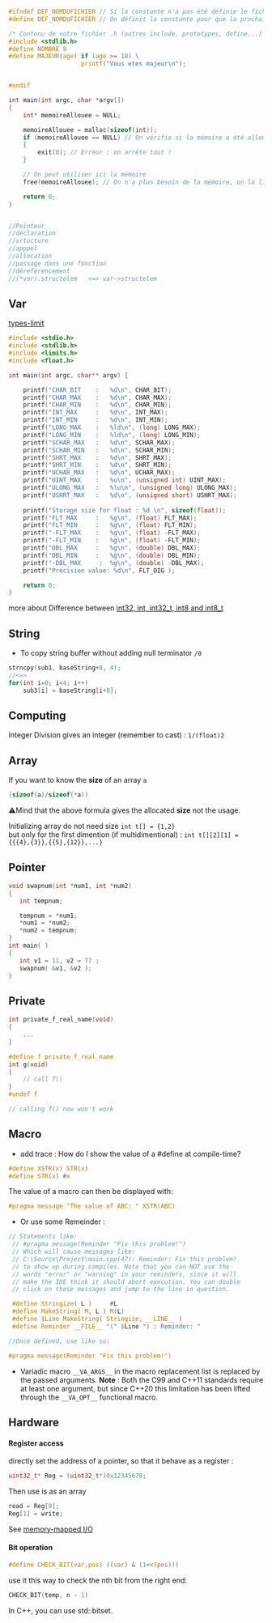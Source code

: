 
```C
#ifndef DEF_NOMDUFICHIER // Si la constante n'a pas été définie le fichier n'a jamais été inclus
#define DEF_NOMDUFICHIER // On définit la constante pour que la prochaine fois le fichier ne soit plus inclus

/* Contenu de votre fichier .h (autres include, prototypes, define...) */
#include <stdlib.h>
#define NOMBRE 9
#define MAJEUR(age) if (age >= 18) \
                    printf("Vous etes majeur\n");


#endif

int main(int argc, char *argv[])
{
    int* memoireAllouee = NULL;

    memoireAllouee = malloc(sizeof(int));
    if (memoireAllouee == NULL) // On vérifie si la mémoire a été allouée
    {
        exit(0); // Erreur : on arrête tout !
    }

    // On peut utiliser ici la mémoire
    free(memoireAllouee); // On n'a plus besoin de la mémoire, on la libère

    return 0;
}


//Pointeur 
//déclaration 
//srtucture
//apppel
//allocation
//passage dans une fonction
//déreférencement
//(*var).structelem   <=> var->structelem
```
Var
---

[types-limit](https://www.tutorialspoint.com/cprogramming/c_data_types.htm)
```C
#include <stdio.h>
#include <stdlib.h>
#include <limits.h>
#include <float.h>

int main(int argc, char** argv) {

    printf("CHAR_BIT    :   %d\n", CHAR_BIT);
    printf("CHAR_MAX    :   %d\n", CHAR_MAX);
    printf("CHAR_MIN    :   %d\n", CHAR_MIN);
    printf("INT_MAX     :   %d\n", INT_MAX);
    printf("INT_MIN     :   %d\n", INT_MIN);
    printf("LONG_MAX    :   %ld\n", (long) LONG_MAX);
    printf("LONG_MIN    :   %ld\n", (long) LONG_MIN);
    printf("SCHAR_MAX   :   %d\n", SCHAR_MAX);
    printf("SCHAR_MIN   :   %d\n", SCHAR_MIN);
    printf("SHRT_MAX    :   %d\n", SHRT_MAX);
    printf("SHRT_MIN    :   %d\n", SHRT_MIN);
    printf("UCHAR_MAX   :   %d\n", UCHAR_MAX);
    printf("UINT_MAX    :   %u\n", (unsigned int) UINT_MAX);
    printf("ULONG_MAX   :   %lu\n", (unsigned long) ULONG_MAX);
    printf("USHRT_MAX   :   %d\n", (unsigned short) USHRT_MAX);
    
    printf("Storage size for float : %d \n", sizeof(float));
    printf("FLT_MAX     :   %g\n", (float) FLT_MAX);
    printf("FLT_MIN     :   %g\n", (float) FLT_MIN);
    printf("-FLT_MAX    :   %g\n", (float) -FLT_MAX);
    printf("-FLT_MIN    :   %g\n", (float) -FLT_MIN);
    printf("DBL_MAX     :   %g\n", (double) DBL_MAX);
    printf("DBL_MIN     :   %g\n", (double) DBL_MIN);
    printf("-DBL_MAX     :  %g\n", (double) -DBL_MAX);
    printf("Precision value: %d\n", FLT_DIG );

    return 0;
}
```
more about Difference between [int32, int, int32_t, int8 and int8_t](https://stackoverflow.com/questions/14515874/difference-between-int32-int-int32-t-int8-and-int8-t)


String
---

- To copy string buffer without adding null terminator `/0` 
```C
strncpy(sub1, baseString+8, 4);
//<=>
for(int i=0; i<4; i++)
    sub3[i] = baseString[i+8];
```

Computing
---
Integer Division gives an integer (remember to cast) : `1/(float)2` 

Array
---
If you want to know the **size** of an array `a`
```C
(sizeof(a)/sizeof(*a))
```
:warning:Mind that the above formula gives the allocated **size** not the usage.  

Initializing array do not need size `int t[] = {1,2}`  
but only for the first dimention (if multidimentional) : `int t[][2][1] = {{{4},{3}},{{5},{12}},...}`

Pointer
---
```C
void swapnum(int *num1, int *num2)
{
   int tempnum;

   tempnum = *num1;
   *num1 = *num2;
   *num2 = tempnum;
}
int main( )
{
   int v1 = 11, v2 = 77 ;
   swapnum( &v1, &v2 );
}
```


Private
---
```C
int private_f_real_name(void)
{
    ...
}

#define f private_f_real_name
int g(void)
{
    // call f()
}
#undef f

// calling f() now won't work
```

Macro
---

* add trace : How do I show the value of a #define at compile-time?
```C
#define XSTR(x) STR(x)
#define STR(x) #x
```
The value of a macro can then be displayed with:
```C
#pragma message "The value of ABC: " XSTR(ABC)
```

* Or use some Remeinder :
```C
// Statements like:
 // #pragma message(Reminder "Fix this problem!")
 // Which will cause messages like:
 // C:\Source\Project\main.cpp(47): Reminder: Fix this problem!
 // to show up during compiles. Note that you can NOT use the
 // words "error" or "warning" in your reminders, since it will
 // make the IDE think it should abort execution. You can double
 // click on these messages and jump to the line in question.

 #define Stringize( L )     #L 
 #define MakeString( M, L ) M(L)
 #define $Line MakeString( Stringize, __LINE__ )
 #define Reminder __FILE__ "(" $Line ") : Reminder: "

//Once defined, use like so:

#pragma message(Reminder "Fix this problem!") 
```

- Variadic macro `__VA_ARGS__` in the macro replacement list is replaced by the passed arguments. **Note** : Both the C99 and C++11 standards require at least one argument, but since C++20 this limitation has been lifted through the `__VA_OPT__` functional macro.

Hardware
---

#### Register access

directly set the address of a pointer, so that it behave as a register :
```C
uint32_t* Reg = (uint32_t*)0x12345678;
```
Then use is as an array
```C
read = Reg[0];
Reg[1] = write;
```
See [memory-mapped I/O]

#### Bit operation

```C
#define CHECK_BIT(var,pos) ((var) & (1<<(pos)))
```
use it this way to check the nth bit from the right end:
```C
CHECK_BIT(temp, n - 1)
```
In C++, you can use std::bitset.



[memory-mapped I/O]: https://stackoverflow.com/a/2389273

